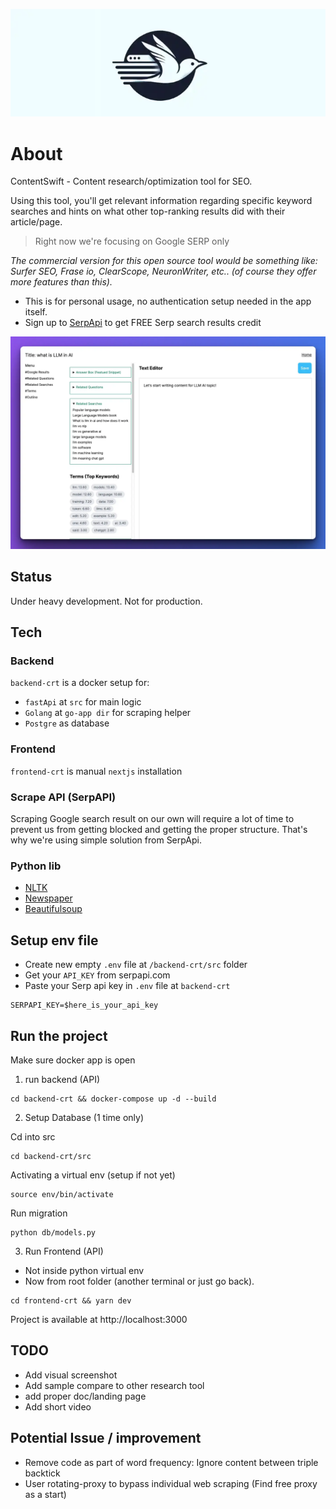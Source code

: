 ![content swift logo](/assets/contentswift-logo.webp)

# About
ContentSwift - Content research/optimization tool for SEO.

Using this tool, you'll get relevant information regarding specific keyword searches and hints on what other top-ranking results did with their article/page.

> Right now we're focusing on Google SERP only

*The commercial version for this open source tool would be something like:
Surfer SEO, Frase io, ClearScope, NeuronWriter, etc.. (of course they offer more features than this).*

- This is for personal usage, no authentication setup needed in the app itself.
- Sign up to [SerpApi](https://serpapi.com) to get FREE Serp search results credit

![sample free content optimization tool](/assets/content-editor-sample.webp)

## Status
Under heavy development. Not for production.

## Tech

### Backend 
`backend-crt` is a docker setup for:
- `fastApi` at `src` for main logic
- `Golang` at `go-app dir` for scraping helper
- `Postgre` as database

### Frontend
`frontend-crt` is manual `nextjs` installation

### Scrape API (SerpAPI)
Scraping Google search result on our own will require a lot of time to prevent us from getting blocked and getting the proper structure. That's why we're using simple solution from SerpApi.

### Python lib
- [NLTK](https://www.nltk.org/)
- [Newspaper](https://newspaper.readthedocs.io/en/latest/)
- [Beautifulsoup](https://pypi.org/project/beautifulsoup4/)

## Setup env file

- Create new empty `.env` file at `/backend-crt/src` folder
- Get your `API_KEY` from serpapi.com
- Paste your Serp api key in `.env` file at `backend-crt`
```
SERPAPI_KEY=$here_is_your_api_key
```

## Run the project

Make sure docker app is open

1. run backend (API)
```
cd backend-crt && docker-compose up -d --build
```

2. Setup Database (1 time only)

Cd into src
```
cd backend-crt/src
```

Activating a virtual env (setup if not yet)
```
source env/bin/activate
```

Run migration
```
python db/models.py
```

3. Run Frontend (API)
- Not inside python virtual env
- Now from root folder (another terminal or just go back). 


```
cd frontend-crt && yarn dev
```

Project is available at http://localhost:3000


## TODO
- Add visual screenshot
- Add sample compare to other research tool
- add proper doc/landing page
- Add short video

## Potential Issue / improvement
- Remove code as part of word frequency: Ignore content between triple backtick
- User rotating-proxy to bypass individual web scraping (Find free proxy as a start)
